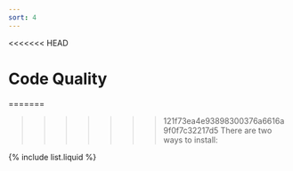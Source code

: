 ```yaml
---
sort: 4
---
```


<<<<<<< HEAD
# Code Quality

=======
>>>>>>> 121f73ea4e93898300376a6616a9f0f7c32217d5
There are two ways to install:

{% include list.liquid %}

